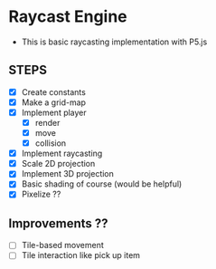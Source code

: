 # Raycast Engine
- This is basic raycasting implementation with P5.js

## STEPS
- [x] Create constants
- [x] Make a grid-map
- [x] Implement player
	- [x] render
	- [x] move
	- [x] collision
- [x] Implement raycasting
- [x] Scale 2D projection
- [x] Implement 3D projection
- [x] Basic shading of course (would be helpful)
- [x] Pixelize ??

## Improvements ??
- [ ] Tile-based movement
- [ ] Tile interaction like pick up item
